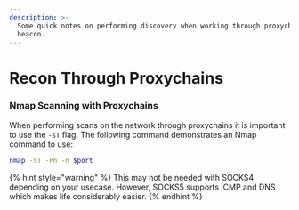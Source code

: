 ```yaml
---
description: >-
  Some quick notes on performing discovery when working through proxychains or a
  beacon.
---
```


# Recon Through Proxychains

### Nmap Scanning with Proxychains

When performing scans on the network through proxychains it is important to use the `-sT` flag. The following command demonstrates an Nmap command to use:

```bash
nmap -sT -Pn -n $port
```

{% hint style="warning" %}
This may not be needed with SOCKS4 depending on your usecase. However, SOCKS5 supports ICMP and DNS which makes life considerably easier. &#x20;
{% endhint %}
